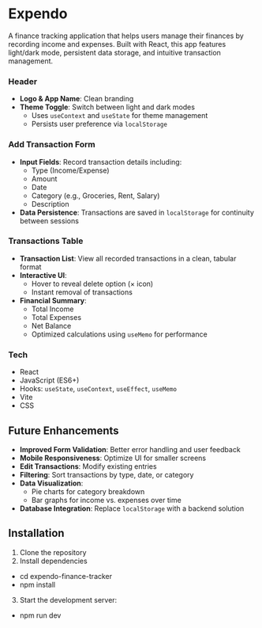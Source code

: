# Expendo

A finance tracking application that helps users manage their finances by recording income and expenses. Built with React, this app features light/dark mode, persistent data storage, and intuitive transaction management.

### Header

- **Logo & App Name**: Clean branding
- **Theme Toggle**: Switch between light and dark modes
  - Uses `useContext` and `useState` for theme management
  - Persists user preference via `localStorage`

### Add Transaction Form

- **Input Fields**: Record transaction details including:
  - Type (Income/Expense)
  - Amount
  - Date
  - Category (e.g., Groceries, Rent, Salary)
  - Description
- **Data Persistence**: Transactions are saved in `localStorage` for continuity between sessions

### Transactions Table

- **Transaction List**: View all recorded transactions in a clean, tabular format
- **Interactive UI**:
  - Hover to reveal delete option (× icon)
  - Instant removal of transactions
- **Financial Summary**:
  - Total Income
  - Total Expenses
  - Net Balance
  - Optimized calculations using `useMemo` for performance

### Tech

- React
- JavaScript (ES6+)
- Hooks: `useState`, `useContext`, `useEffect`, `useMemo`
- Vite
- CSS

## Future Enhancements

- **Improved Form Validation**: Better error handling and user feedback
- **Mobile Responsiveness**: Optimize UI for smaller screens
- **Edit Transactions**: Modify existing entries
- **Filtering**: Sort transactions by type, date, or category
- **Data Visualization**:
  - Pie charts for category breakdown
  - Bar graphs for income vs. expenses over time
- **Database Integration**: Replace `localStorage` with a backend solution

## Installation

1. Clone the repository
2. Install dependencies

- cd expendo-finance-tracker
- npm install

3. Start the development server:

- npm run dev
